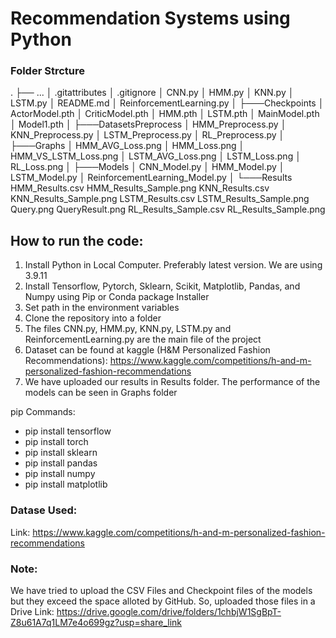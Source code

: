 # Recommendation Systems using Python

### Folder Strcture
.
├── ...
│   .gitattributes
│   .gitignore
│   CNN.py
│   HMM.py
│   KNN.py
│   LSTM.py
│   README.md
│   ReinforcementLearning.py
│
├───Checkpoints
│       ActorModel.pth
│       CriticModel.pth
│       HMM.pth
│       LSTM.pth
│       MainModel.pth
│       Model1.pth
│
├───DatasetsPreprocess
│       HMM_Preprocess.py
│       KNN_Preprocess.py
│       LSTM_Preprocess.py
│       RL_Preprocess.py
│
├───Graphs
│       HMM_AVG_Loss.png
│       HMM_Loss.png
│       HMM_VS_LSTM_Loss.png
│       LSTM_AVG_Loss.png
│       LSTM_Loss.png
│       RL_Loss.png
│
├───Models
│       CNN_Model.py
│       HMM_Model.py
│       LSTM_Model.py
│       ReinforcementLearning_Model.py
│
└───Results
        HMM_Results.csv
        HMM_Results_Sample.png
        KNN_Results.csv
        KNN_Results_Sample.png
        LSTM_Results.csv
        LSTM_Results_Sample.png
        Query.png
        QueryResult.png
        RL_Results_Sample.csv
        RL_Results_Sample.png

## How to run the code:

1. Install Python in Local Computer. Preferably latest version. We are using 3.9.11
2. Install Tensorflow, Pytorch, Sklearn, Scikit, Matplotlib, Pandas, and Numpy using Pip or Conda package Installer
3. Set path in the environment variables
4. Clone the repository into a folder
5. The files CNN.py, HMM.py, KNN.py, LSTM.py and ReinforcementLearning.py are the main file of the project
6. Dataset can be found at kaggle (H&M Personalized Fashion Recommendations): https://www.kaggle.com/competitions/h-and-m-personalized-fashion-recommendations 
7. We have uploaded our results in Results folder. The performance of the models can be seen in Graphs folder 

pip Commands:

-    pip install tensorflow
-    pip install torch
-    pip install sklearn
-    pip install pandas
-    pip install numpy
-    pip install matplotlib

### Datase Used:
Link: https://www.kaggle.com/competitions/h-and-m-personalized-fashion-recommendations

### Note:
We have tried to upload the CSV Files and Checkpoint files of the models but they exceed the space alloted by GitHub. So, uploaded those files in a Drive
Link: https://drive.google.com/drive/folders/1chbjW1SgBpT-Z8u61A7q1LM7e4o699gz?usp=share_link

